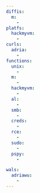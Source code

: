 ```yaml
---
diffis:
  m:
    -
platfs:
  hackmyvm:
    -
curls:
  adria:
    -
functions:
  unix:
    -
  m:
    -
  hackmyvm:
    -
  al:
    -
  smb:
    -
  creds:
    -
  rce:
    -
  sudo:
    -
  pspy:
    -

wals:
  adriawu:
    -
---
```


